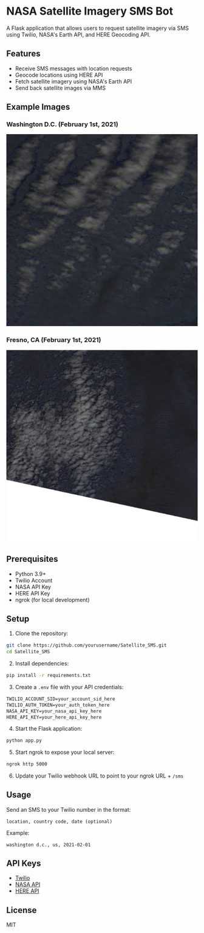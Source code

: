 # NASA Satellite Imagery SMS Bot

A Flask application that allows users to request satellite imagery via SMS using Twilio, NASA's Earth API, and HERE Geocoding API.

## Features

- Receive SMS messages with location requests
- Geocode locations using HERE API
- Fetch satellite imagery using NASA's Earth API
- Send back satellite images via MMS

## Example Images

### Washington D.C. (February 1st, 2021)
![Washington D.C. Satellite Image](images/washington_dc_2021_02_01.png)

### Fresno, CA (February 1st, 2021)
![Fresno Satellite Image](images/fresno_2021_02_01.png)

## Prerequisites

- Python 3.9+
- Twilio Account
- NASA API Key
- HERE API Key
- ngrok (for local development)

## Setup

1. Clone the repository:
```bash
git clone https://github.com/yourusername/Satellite_SMS.git
cd Satellite_SMS
```

2. Install dependencies:
```bash
pip install -r requirements.txt
```

3. Create a `.env` file with your API credentials:
```
TWILIO_ACCOUNT_SID=your_account_sid_here
TWILIO_AUTH_TOKEN=your_auth_token_here
NASA_API_KEY=your_nasa_api_key_here
HERE_API_KEY=your_here_api_key_here
```

4. Start the Flask application:
```bash
python app.py
```

5. Start ngrok to expose your local server:
```bash
ngrok http 5000
```

6. Update your Twilio webhook URL to point to your ngrok URL + `/sms`

## Usage

Send an SMS to your Twilio number in the format:
```
location, country code, date (optional)
```

Example:
```
washington d.c., us, 2021-02-01
```

## API Keys

- [Twilio](https://www.twilio.com/try-twilio)
- [NASA API](https://api.nasa.gov/)
- [HERE API](https://developer.here.com/)

## License

MIT 